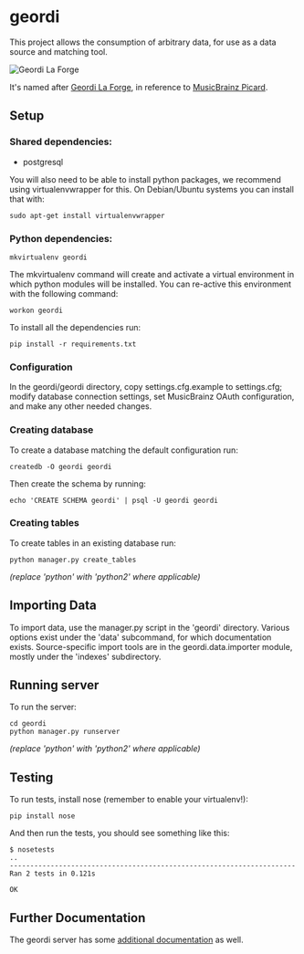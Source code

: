 geordi
======

This project allows the consumption of arbitrary data, for use as a data source and matching tool.

![Geordi La Forge](http://images1.wikia.nocookie.net/__cb20120205164005/memoryalpha/en/images/thumb/d/d9/Geordi_La_Forge_2368.jpg/158px-Geordi_La_Forge_2368.jpg)

It's named after [Geordi La Forge](http://en.memory-alpha.org/wiki/Geordi_La_Forge), in reference to [MusicBrainz Picard](https://github.com/musicbrainz/picard).

Setup
-----

### Shared dependencies:

* postgresql

You will also need to be able to install python packages, we recommend
using virtualenvwrapper for this.  On Debian/Ubuntu systems you can
install that with:

    sudo apt-get install virtualenvwrapper

### Python dependencies:

    mkvirtualenv geordi

The mkvirtualenv command will create and activate a virtual
environment in which python modules will be installed.  You can
re-active this environment with the following command:

    workon geordi

To install all the dependencies run:

    pip install -r requirements.txt

### Configuration

In the geordi/geordi directory, copy settings.cfg.example to settings.cfg;
modify database connection settings, set MusicBrainz OAuth configuration,
and make any other needed changes.

### Creating database

To create a database matching the default configuration run:

    createdb -O geordi geordi

Then create the schema by running:

    echo 'CREATE SCHEMA geordi' | psql -U geordi geordi

### Creating tables

To create tables in an existing database run:

    python manager.py create_tables

*(replace 'python' with 'python2' where applicable)*

Importing Data
--------------

To import data, use the manager.py script in the 'geordi' directory. Various
options exist under the 'data' subcommand, for which documentation exists.
Source-specific import tools are in the geordi.data.importer module, mostly
under the 'indexes' subdirectory.

Running server
--------------

To run the server:

    cd geordi
    python manager.py runserver

*(replace 'python' with 'python2' where applicable)*


Testing
-------

To run tests, install nose (remember to enable your virtualenv!):

    pip install nose

And then run the tests, you should see something like this:

    $ nosetests
    ..
    ----------------------------------------------------------------------
    Ran 2 tests in 0.121s
    
    OK


Further Documentation
---------------------

The geordi server has some [additional documentation](https://geordi.readthedocs.org/) as well.
